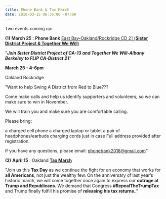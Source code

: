 ```yaml
---
title: Phone Bank & Tax March
date: 2018-03-15 06:36:00 -07:00
---
```


Two events coming up:

**(1)** **March 25** : **Phone Bank**  [East Bay-Oakland/Rockridge CD 21  (**Sister District Project & Together We Will**)](https://www.eventbrite.com/e/east-bay-oaklandrockridge-cd-21-phone-bank-tickets-43715280581?utm_source=eb_email&utm_medium=email&utm_campaign=order_confirmation_email&utm_term=eventname&ref=eemailordconf)

"***Join Sister District Project of CA-13 and Together We Will-Albany Berkeley to FLIP CA-District 21***"

**March 25 - 4-6pm** 

Oakland Rockridge

"Want to help Swing A District from Red to Blue??? 

Come make calls and help us identify supporters and volunteers, so we can make sure to win in November.

We will train you and make sure you are comfortable calling.

Please bring:

a charged cell phone
a charged laptop or tablet
a pair of headphones/earbuds
charging cords just in case
Full address provided after registration. 

If you have any questions, please email:  phonebank2018@gmail.com"

**(2)** **April 15** : Oakland [**Tax March**](https://taxmarch.org/events/?source=rtttemail20180315)

"Join us this **Tax Day** as we continue the fight for an economy that works for **all Americans**, not just the wealthy few. On the anniversary of last year’s historic march, we will come together once again to express our **outrage at Trump and Republicans**. We demand that Congress **#RepealTheTrumpTax** and Trump finally fulfill his promise of **releasing his tax returns**.."